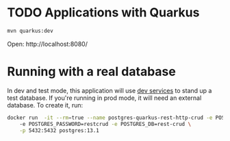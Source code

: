 # TODO Applications with Quarkus

```bash
mvn quarkus:dev
```

Open: http://localhost:8080/

# Running with a real database

In dev and test mode, this application will use [dev services](https://quarkus.io/guides/dev-services) to stand up a
test database. If you're running in prod mode, it will need an external database. To create it, run:

```bash
docker run  -it --rm=true --name postgres-quarkus-rest-http-crud -e POSTGRES_USER=restcrud \ 
    -e POSTGRES_PASSWORD=restcrud -e POSTGRES_DB=rest-crud \
    -p 5432:5432 postgres:13.1
```
